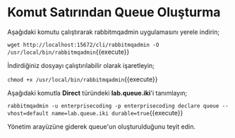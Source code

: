 # Komut Satırından Queue Oluşturma

Aşağıdaki komutu çalıştırarak rabbitmqadmin uygulamasını yerele indirin;

`wget http://localhost:15672/cli/rabbitmqadmin -O /usr/local/bin/rabbitmqadmin`{{execute}}

İndirdiğiniz dosyayı çalıştırılabilir olarak işaretleyin;

`chmod +x /usr/local/bin/rabbitmqadmin`{{execute}}

Aşağıdaki komutla **Direct** türündeki **lab.queue.iki**'i tanımlayın;

`rabbitmqadmin -u enterprisecoding -p enterprisecoding declare queue --vhost=default name=lab.queue.iki durable=true`{{execute}}

Yönetim arayüzüne giderek queue'un oluşturulduğunu teyit edin.
